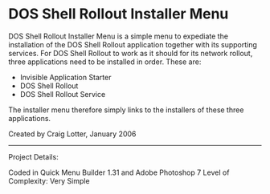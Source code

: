 DOS Shell Rollout Installer Menu
================================

DOS Shell Rollout Installer Menu is a simple menu to expediate the installation of the DOS Shell Rollout application together with its supporting services. For DOS Shell Rollout to work as it should for its network rollout, three applications need to be installed in order. These are:

- Invisible Application Starter
- DOS Shell Rollout
- DOS Shell Rollout Service

The installer menu therefore simply links to the installers of these three applications.

Created by Craig Lotter, January 2006

*********************************

Project Details:

Coded in Quick Menu Builder 1.31 and Adobe Photoshop 7
Level of Complexity: Very Simple
